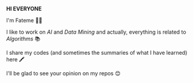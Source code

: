 **HI EVERYONE**

I'm Fateme 🙋‍♀️

I like to work on _AI_ and _Data Mining_ and actually, everything is related to _Algorithms_ 📚

I share my codes (and sometimes the summaries of what I have learned) here 🖍

I'll be glad to see your opinion on my repos 😊
